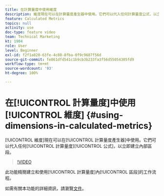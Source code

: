 ```yaml
---
title: 在計算量度中使用維度
description: 維度現在可以在計算量度產生器中使用。它們可以代入任何計算量度公式，以立即建立內部區段。
feature: Calculated Metrics
topics: null
activity: use
doc-type: feature video
team: Technical Marketing
kt: 1904
role: User
level: Beginner
exl-id: f2f1a820-63fe-4c80-8fba-0f9c9687f56d
source-git-commit: fe861dfd541c1b9cb3b233fa3f56d55054305fd9
workflow-type: tm+mt
source-wordcount: '93'
ht-degree: 100%

---
```


# 在[!UICONTROL 計算量度]中使用[!UICONTROL 維度] {#using-dimensions-in-calculated-metrics}

[!UICONTROL 維度]現在可以在[!UICONTROL 計算量度產生器]中使用。它們可以代入任何[!UICONTROL 計算量度][!UICONTROL 公式]，以立即建立內部區段。

>[!VIDEO](https://video.tv.adobe.com/v/23723/?quality=12)

此功能精簡建立和使用[!UICONTROL 計算量度]內[!UICONTROL 區段]的工作流程。

如需有關本功能的詳細資訊，請瀏覽[文件](https://experienceleague.adobe.com/docs/analytics/components/calculated-metrics/calcmetric-workflow/cm-build-metrics.html?lang=zh-Hant)。
